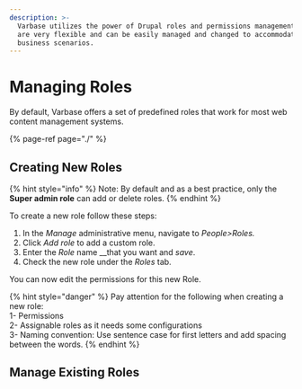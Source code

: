 ```yaml
---
description: >-
  Varbase utilizes the power of Drupal roles and permissions management. Roles
  are very flexible and can be easily managed and changed to accommodate your
  business scenarios.
---
```


# Managing Roles

By default, Varbase offers a set of predefined roles that work for most web content management systems.

{% page-ref page="./" %}

## Creating New Roles

{% hint style="info" %}
Note: By default and as a best practice, only the **Super admin role** can add or delete roles. 
{% endhint %}

To create a new role follow these steps:

1. In the _Manage_ administrative menu, navigate to _People&gt;Roles._
2. Click _Add role_ to add a custom role.
3. Enter the _Role_ name __that you want and _save_.
4. Check the new role under the _Roles_ tab.

You can now edit the permissions for this new Role.

{% hint style="danger" %}
Pay attention for the following when creating a new role:  
1- Permissions  
2- Assignable roles as it needs some configurations  
3- Naming convention: Use sentence case for first letters and add spacing between the words.
{% endhint %}

## Manage Existing Roles



